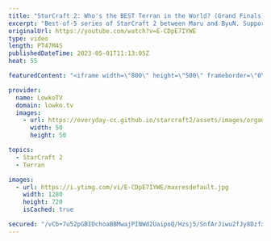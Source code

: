 ```yaml
---
title: "StarCraft 2: Who's the BEST Terran in the World? (Grand Finals)"
excerpt: "Best-of-5 series of StarCraft 2 between Maru and ByuN. Support my work: https://patreon.com/lowkotv Lowko Merch: https://lowko.shop  KSL's Patreon: https://www.patreon.com/KoreanStarcraftLeague/  My YouTube channels: https://youtube.com/lowkotv https://youtube.com/morelowko https://youtube.com/lowkoclips"
originalUrl: https://youtube.com/watch?v=E-CDpE7IYWE
type: video
length: PT47M4S
publishedDateTime: 2023-05-01T11:13:05Z
heat: 55

featuredContent: "<iframe width=\"800\" height=\"500\" frameborder=\"0\" src=\"https://www.youtube.com/embed/E-CDpE7IYWE\" allow=\"accelerometer; autoplay; encrypted-media; gyroscope; picture-in-picture\" allowfullscreen></iframe>"

provider:
  name: LowkoTV
  domain: lowko.tv
  images:
    - url: https://everyday-cc.github.io/starcraft2/assets/images/organizations/lowko.tv-50x50.jpg
      width: 50
      height: 50

topics:
  - StarCraft 2
  - Terran

images:
  - url: https://i.ytimg.com/vi/E-CDpE7IYWE/maxresdefault.jpg
    width: 1280
    height: 720
    isCached: true

secured: "/vCb+7u52pGBIDchoaBBMwajPINWd2UaipoQ/Hzsj5/SnfArJiwu2fJy8Dzfx8VFjYoK0xnMwrgKmiYEkV7szSj35nR4BEc7GU5/FH21tvdSlVhRvtQGYSoBQ1CQHIjtQZRbUQekTYhdPeo1XHJd89Z0r38idd3JSoN9vNQqqKYAmvcL7i1wnx3HCzwlG2yZdnx2AcwFOsOhypAW9UrXYc9Xe1xndsWGI70hZeXghTIbmY5hj5pZEWkIwqWs2yKduyXwcmPBBW2H2OqrPGrFnzfPjW/nCcOJD8+p4SxA74xkdDHR3Ku/8FuZE6PE9SpxYWnbCwsZzUW5amdURepxTlZIb4MU5ARBenT1k9CWE/K7LaQ6XdQqePW+h9Gyhgef88QUFaHCZO64DBAGSrsxsS4KVxdu6kz6db0ZLxn/OIM=;utRaxnjuSokqnw7E6oeVBw=="
---
```


